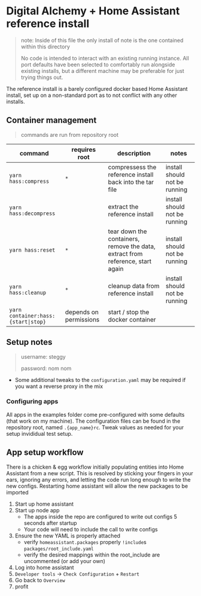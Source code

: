 # Digital Alchemy + Home Assistant reference install

> note: Inside of this file the only install of note is the one contained within this directory
>
> No code is intended to interact with an existing running instance.
> All port defaults have been selected to comfortably run alongside existing installs, but a different machine may be preferable for just trying things out.

The reference install is a barely configured docker based Home Assistant install, set up on a non-standard port as to not conflict with any other installs.

## Container management

> commands are run from repository root

| command | requires root | description | notes |
| --- | --- | --- | --- |
| `yarn hass:compress` | `*` | compressess the reference install back into the tar file | install should not be running |
| `yarn hass:decompress` |  | extract the reference install | install should not be running |
| `yarn hass:reset` | `*` | tear down the containers, remove the data, extract from reference, start again | install should not be running |
| `yarn hass:cleanup` | `*` | cleanup data from reference install |  install should not be running |
| `yarn container:hass:{start\|stop}` | depends on permissions | start / stop the docker container |

## Setup notes

> username: steggy
>
> password: nom nom

- Some additional tweaks to the `configuration.yaml` may be required if you want a reverse proxy in the mix

### Configuring apps

All apps in the examples folder come pre-configured with some defaults (that work on my machine).
The configuration files can be found in the repository root, named `.{app_name}rc`.
Tweak values as needed for your setup invididual test setup.

## App setup workflow

There is a chicken & egg workflow initially populating entities into Home Assistant from a new script.
This is resolved by sticking your fingers in your ears, ignoring any errors, and letting the code run long enough to write the new configs.
Restarting home assistant will allow the new packages to be imported

1) Start up home assistant
2) Start up node app
   - The apps inside the repo are configured to write out configs 5 seconds after startup
   - Your code will need to include the call to write configs
3) Ensure the new YAML is properly attached
   - verify `homeassistant.packages` properly `!include`s `packages/root_include.yaml`
   - verify the desired mappings within the root_include are uncommented (or add your own)
4) Log into home assistant
5) `Developer tools` -> `Check Configuration` + `Restart`
6) Go back to `Overview`
7) profit
